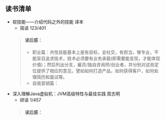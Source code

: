 ## 读书清单

- 软技能——介绍代码之外的技能 译本
  - 简读 123/401
  >#### 读后感：
  >-  职业篇：共性技能基本上是有目标，会社交，有担当，够专业，不能盲目追求技术，技术必须要有业务承载(即需要能变现，才能体现价值)；然后列出分支，雇员/独自咨询师/创业者，并分别对这些定位提供了相应的意见，譬如如何打造产品，如何获得客户，如何处理简历和面试等。
  > - 自我营销篇：
- 深入理解Java虚拟机：JVM高级特性与最佳实践  周志明
  - 研读 1/457
  >#### 读后感：